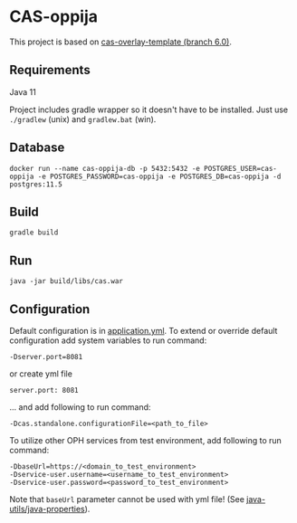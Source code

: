 # CAS-oppija

This project is based on [cas-overlay-template (branch 6.0)](https://github.com/apereo/cas-overlay-template/tree/6.0).

## Requirements

Java 11

Project includes gradle wrapper so it doesn't have to be installed. Just use `./gradlew` (unix) and `gradlew.bat` (win).

## Database

    docker run --name cas-oppija-db -p 5432:5432 -e POSTGRES_USER=cas-oppija -e POSTGRES_PASSWORD=cas-oppija -e POSTGRES_DB=cas-oppija -d postgres:11.5

## Build

    gradle build

## Run

    java -jar build/libs/cas.war

## Configuration

Default configuration is in [application.yml](src/main/resources/application.yml).
To extend or override default configuration add system variables to run command:

    -Dserver.port=8081

or create yml file

    server.port: 8081

... and add following to run command:

    -Dcas.standalone.configurationFile=<path_to_file>

To utilize other OPH services from test environment, add following to run command:

    -DbaseUrl=https://<domain_to_test_environment>
    -Dservice-user.username=<username_to_test_environment>
    -Dservice-user.password=<password_to_test_environment>

Note that `baseUrl` parameter cannot be used with yml file!
(See [java-utils/java-properties](https://github.com/Opetushallitus/java-utils/tree/master/java-properties)).

